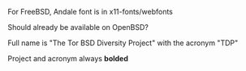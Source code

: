 For FreeBSD, Andale font is in x11-fonts/webfonts

Should already be available on OpenBSD?

Full name is "The Tor BSD Diversity Project" with the acronym "TDP"

Project and acronym always __bolded__
